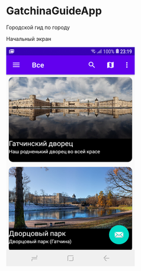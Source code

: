 # GatchinaGuideApp
Городской гид по городу

Начальный экран

![Image alt](https://github.com/Zakaraya/GatchinaGuideApp/raw/master/Photo/Рисунок1.png)
